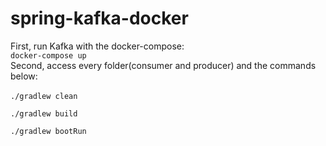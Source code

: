 # spring-kafka-docker

First, run Kafka with the docker-compose: \
``docker-compose up``
\
Second, access every folder(consumer and producer) and the commands below: \
\
``
./gradlew clean 
``

``
./gradlew build 
``

``
./gradlew bootRun 
``

